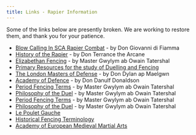 ```yaml
---
title: Links - Rapier Information
---
```


Some of the links below are presently broken. We are working to restore them, and thank you for your patience.

* [Blow Calling In SCA Rapier Combat](http://www.geocities.com/Area51/8370/wounds.html) - by Don Giovanni di Fiamma
* [History of the Rapier](http://www.unm.edu/~shrike/rapier/histrap.html) - by Don Terrance the Arcane
* [Elizabethan Fencing](http://jan.ucc.nau.edu/~wew/fencing.html) - by Master Gwylym ab Owain Tatershal
* [Primary Resources for the study of Duelling and Fencing](http://www.transarc.com/afs/transarc.com/public/groff/html/sca/fencing/online.html)
* [The London Masters of Defense](http://www.iceweasel.org/lmod.html) - by Don Dylan ap Maelgwn
* [Academy of Defence](http://www.musketeer.org) - by Don Danulf Donaldson
* [Period Fencing Terms](http://jan.ucc.nau.edu/~wew/fencing/terms.html) - by Master Gwylym ab Owain Tatershal
* [Philosophy of the Duel](http://jan.ucc.nau.edu/~wew/fencing/philosophy.html) - by Master Gwylym ab Owain Tatershal
* [Period Fencing Terms](http://jan.ucc.nau.edu/~wew/fencing/terms.html) - by Master Gwylym ab Owain Tatershal
* [Philosophy of the Duel](http://jan.ucc.nau.edu/~wew/fencing/philosophy.html) - by Master Gwylym ab Owain Tatershal
* [Le Poulet Gauche](http://www.lepg.org)
* [Historical Fencing Terminology](http://www.thearma.org/terms.htm)
* [Academy of European Medieval Martial Arts](http://www.aemma.org/)
